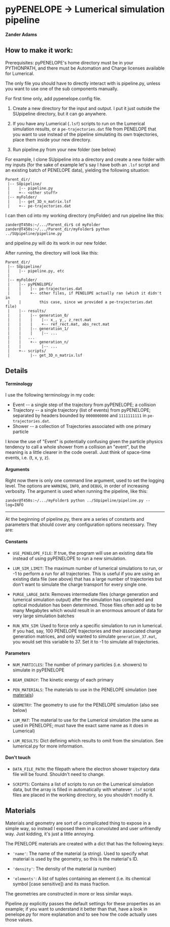 # pyPENELOPE -> Lumerical simulation pipeline
#### Zander Adams

## How to make it work:
Prerequisites: pyPENELOPE's home directory must be in your PYTHONPATH, and
there must be Automation and Charge licenses available for Lumerical.

The only file you should have to directly interact with is pipeline.py, unless
you want to use one of the sub components manually. 

For first time only, add pypenelope.config file.

1. Create a new directory for the input and output. I put it just outside the
SUpipeline directory, but it can go anywhere. 

2. If you have any Lumerical (`.lsf`) scripts to run on the Lumerical
simulation results, or a `pe-trajectories.dat` file from PENELOPE that you want
to use instead of the pipeline simulating its own trajectories, place them
inside your new directory.

3. Run pipeline.py from your new folder (see below)

For example, I clone SUpipeline into a directory and create a new folder with
my inputs (for the sake of example let's say I have both an `.lsf` script and an
existing batch of PENELOPE data), yielding the following situation:

```
Parent_dir/
 |-- SUpipeline/
 |    |-- pipeline.py
 |    +-- <other stuff>
 |-- myFolder/
 |    |-- get_3D_n_matrix.lsf
 |    +-- pe-trajectories.dat
```

I can then cd into my working directory (myFolder) and run pipeline like this:

```console
zander@T450s:~/.../Parent_dir$ cd myFolder
zander@T450s:~/.../Parent_dir/myFolder$ python ../SUpipeline/pipeline.py
```

and pipeline.py will do its work in our new folder.

After running, the directory will look like this:
```
Parent_dir/
 |-- SUpipeline/
 |    |-- pipeline.py, etc
 |
 |-- myFolder/
 |    |-- pyPENELOPE/
 |    |    |-- pe-trajectories.dat
 |    |    +-- other files, if PENELOPE actually ran (which it didn't in
 |    |        this case, since we provided a pe-trajectories.dat file) 
 |    |-- results/
 |    |    |-- generation_0/
 |    |    |    |-- x_, y_, z_rect.mat
 |    |    |    +-- ref_rect.mat, abs_rect.mat
 |    |    |-- generation_1/
 |    |    |    |-- ...
 |    |   ... 
 |    |    +-- generation_n/
 |    |         |-- ...
 |    +-- scripts/
 |         |-- get_3D_n_matrix.lsf

```


## Details

#### Terminology

I use the following terminology in my code:
* Event -- a single step of the trajectory from pyPENELOPE; a collision
* Trajectory -- a single trajectory (list of events) from pyPENELOPE; separated
by headers bounded by `0000000000` and `1111111111` in `pe-trajectories.dat`.
* Shower -- a collection of Trajectories associated with one primary particle

I know the use of "Event" is potentially confusing given the particle physics
tendency to call a whole shower from a collision an "event", but the meaning
is a little clearer in the code overall. Just think of space-time events, i.e.
(t, x, y, z).

#### Arguments

Right now there is only one command line argument, used to set the logging
level. The options are `WARNING`, `INFO`, and `DEBUG`, in order of increasing
verbosity. The argument is used when running the pipeline, like this:

```console
zander@T450s:~/.../myFolder$ python ../SUpipeline/pipeline.py --log=INFO
```
---
At the beginning of pipeline.py, there are a series of constants and parameters
that should cover any configuration options necessary. They are:

#### Constants

* `USE_PENELOPE_FILE`: If true, the program will use an existing data file
instead of using pyPENELOPE to run a new simulation.

* `LUM_SIM_LIMIT`: The maximum number of lumerical simulations to run, or -1
to perform a run for all trajectories. This is useful if you are using an
existing data file (see above) that has a large number of trajectories but
don't want to simulate the charge transport for every single one.

* `PURGE_LARGE_DATA`: Removes intermediate files (charge generation and 
lumerical simulation output) after the simulation has completed and optical 
modulation has been determined. Those files often add up to be many Megabytes
which would result in an enormous amount of data for very large simulation
batches

* `RUN_NTH_SIM`: Used to force only a specific simulation to run in lumerical.
If you had, say, 100 PENELOPE trajectories and their associated charge
generation matrices, and only wanted to simulate `generation_37.mat`, you would
set this variable to 37\. Set it to -1 to simulate all trajectories.

#### Parameters
* `NUM_PARTICLES`: The number of primary particles (i.e. showers) to simulate
in pyPENELOPE

* `BEAM_ENERGY`: The kinetic energy of each primary

* `PEN_MATERIALS`: The materials to use in the PENELOPE simulation (see
[materials](#materials))

* `GEOMETRY`: The geometry to use for the PENELOPE simulation (also see below)

* `LUM_MAT`: The material to use for the Lumerical simulation (the same
as used in PENELOPE; must have the exact same name as it does in Lumerical)

* `LUM_RESULTS`: Dict defining which results to omit from the simulation. See
lumerical.py for more information.

#### Don't touch

* `DATA_FILE_PATH`: the filepath where the electron shower trajectory data
file will be found. Shouldn't need to change.

* `SCRIPTS`: Contains a list of scripts to run on the Lumerical simulation
data, but the array is filled in automatically with whatever `.lsf` script
files are placed in the working directory, so you shouldn't modify it.

## Materials

Materials and geometry are sort of a complicated thing to expose in a simple
way, so instead I exposed them in a convoluted and user unfriendly way. Just
kidding, it's just a little annoying.

The PENELOPE materials are created with a dict that has the following keys:

* `'name'`: The name of the material (a string). Used to specify what material
is used by the geometry, so this is the material's ID.

* `'density'`: The density of the material (a number)

* `'elements'`: A list of tuples containing an element (i.e. its chemical
symbol [case sensitive]) and its mass fraction.

The geometries are constructed in more or less similar ways.

Pipeline.py explicitly passes the default settings for these properties as an
example; if you want to understand it better than that, have a look in
penelope.py for more explanation and to see how the code actually uses those
values.
